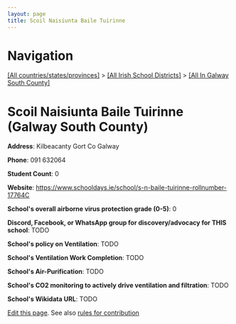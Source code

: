 ```yaml
---
layout: page
title: Scoil Naisiunta Baile Tuirinne
---
```

# Navigation

[[All countries/states/provinces]](../../..) > [[All Irish School Districts]](../..) > [[All In Galway South County]](..)

# Scoil Naisiunta Baile Tuirinne (Galway South County)

**Address**: Kilbeacanty Gort Co Galway

**Phone**: 091 632064

**Student Count**: 0

**Website**: <https://www.schooldays.ie/school/s-n-baile-tuirinne-rollnumber-17764C>

**School's overall airborne virus protection grade (0-5)**: 0

**Discord, Facebook, or WhatsApp group for discovery/advocacy for THIS school**: TODO

**School's policy on Ventilation**: TODO

**School's Ventilation Work Completion**: TODO

**School's Air-Purification**: TODO

**School's CO2 monitoring to actively drive ventilation and filtration**: TODO

**School's Wikidata URL**: TODO


[Edit this page](https://github.com/ventilate-schools/Ireland/edit/main/./Galway_South_County/Scoil_Naisiunta_Baile_Tuirinne.md). See also [rules for contribution](../../../contribution-rules/)